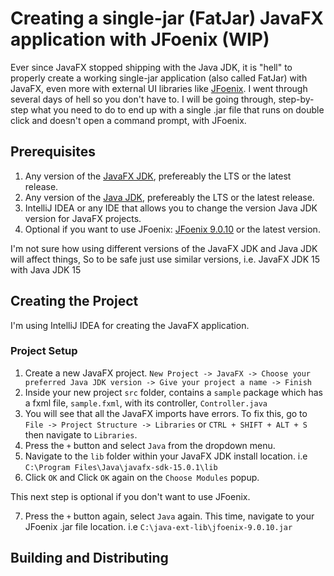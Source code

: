 # Creating a single-jar (FatJar) JavaFX application with JFoenix (WIP)

Ever since JavaFX stopped shipping with the Java JDK, it is "hell" to properly create a working single-jar application (also called FatJar) with JavaFX, even more with external UI libraries like [JFoenix](https://github.com/jfoenixadmin/JFoenix). I went through several days of hell so you don't have to. I will be going through, step-by-step what you need to do to end up with a single .jar file that runs on double click and doesn't open a command prompt, with JFoenix.

## Prerequisites

1. Any version of the [JavaFX JDK](https://gluonhq.com/products/javafx/), prefereably the LTS or the latest release.
2. Any version of the [Java JDK](https://www.oracle.com/java/technologies/javase-downloads.html), prefereably the LTS or the latest release.
3. IntelliJ IDEA or any IDE that allows you to change the version Java JDK version for JavaFX projects.
4. Optional if you want to use JFoenix: [JFoenix 9.0.10](https://github.com/jfoenixadmin/JFoenix) or the latest version.

I'm not sure how using different versions of the JavaFX JDK and Java JDK will affect things, So to be safe just use similar versions, i.e. JavaFX JDK 15 with Java JDK 15

## Creating the Project

I'm using IntelliJ IDEA for creating the JavaFX application.

### Project Setup

1. Create a new JavaFX project. `New Project -> JavaFX -> Choose your preferred Java JDK version -> Give your project a name -> Finish`
2. Inside your new project `src` folder, contains a `sample` package which has a fxml file, `sample.fxml`, with its controller, `Controller.java`
3. You will see that all the JavaFX imports have errors. To fix this, go to `File -> Project Structure -> Libraries` or `CTRL + SHIFT + ALT + S` then navigate to `Libraries`.
4. Press the `+` button and select `Java` from the dropdown menu.
5. Navigate to the `lib` folder within your JavaFX JDK install location. i.e `C:\Program Files\Java\javafx-sdk-15.0.1\lib`
6. Click `OK` and Click `OK` again on the `Choose Modules` popup.

This next step is optional if you don't want to use JFoenix.

7. Press the `+` button again, select `Java` again. This time, navigate to your JFoenix .jar file location. i.e `C:\java-ext-lib\jfoenix-9.0.10.jar`

## Building and Distributing
